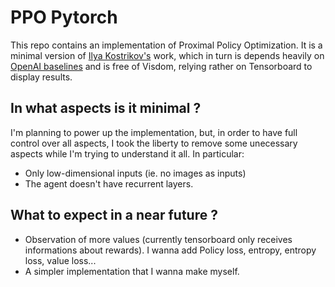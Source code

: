 # PPO Pytorch 

This repo contains an implementation of Proximal Policy Optimization. It is a minimal version of [Ilya Kostrikov's](https://github.com/ikostrikov/pytorch-a2c-ppo-acktr) work, which in turn is depends heavily on [OpenAI baselines](https://github.com/openai/baselines) and is free of Visdom, relying rather on Tensorboard to display results. 

## In what aspects is it minimal ? 

I'm planning to power up the implementation, but, in order to have full control over all aspects, I took the liberty to remove some unecessary aspects while I'm trying to understand it all. In particular: 

* Only low-dimensional inputs (ie. no images as inputs)
* The agent doesn't have recurrent layers. 

## What to expect in a near future ? 

* Observation of more values (currently tensorboard only receives informations about rewards). I wanna add Policy loss, entropy, entropy loss, value loss... 
* A simpler implementation that I wanna make myself. 


